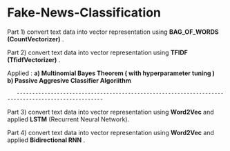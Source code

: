 # Fake-News-Classification

Part 1) convert text data into vector representation using **BAG_OF_WORDS (CountVectorizer)** .

Part 2) convert text data into vector representation using **TFIDF (TfidfVectorizer)** .

Applied :  **a) Multinomial Bayes Theorem ( with hyperparameter tuning )  
           b) Passive Aggresive Classifier Algoriithm**
           
           
       --------------------------------------------------------------------------------------------------   
           
Part 3) convert text data into vector representation using **Word2Vec** and applied **LSTM** (Recurrent Neural Network).

Part 4) convert text data into vector representation using **Word2Vec** and applied **Bidirectional RNN** .
